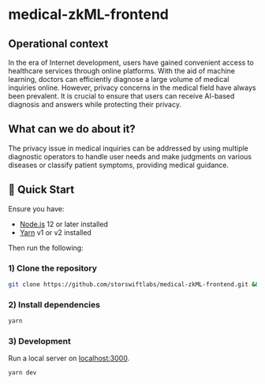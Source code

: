 
# medical-zkML-frontend

## Operational context

In the era of Internet development, users have gained convenient access to healthcare services through online platforms. With the aid of machine learning, doctors can efficiently diagnose a large volume of medical inquiries online. However, privacy concerns in the medical field have always been prevalent. It is crucial to ensure that users can receive AI-based diagnosis and answers while protecting their privacy.

## What can we do about it?

The privacy issue in medical inquiries can be addressed by using multiple diagnostic operators to handle user needs and make judgments on various diseases or classify patient symptoms, providing medical guidance. 


## 🚀 Quick Start

Ensure you have:

- [Node.js](https://nodejs.org) 12 or later installed
- [Yarn](https://yarnpkg.com) v1 or v2 installed

Then run the following:

### 1) Clone the repository

```bash
git clone https://github.com/storswiftlabs/medical-zkML-frontend.git && cd medical-zkML-frontend
```

### 2) Install dependencies

```bash
yarn
```

### 3) Development

Run a local server on [localhost:3000](http://localhost:3000).

```bash
yarn dev
```



